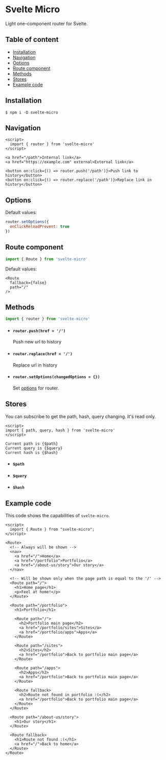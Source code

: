 # Svelte Micro
Light one-component router for Svelte.



## Table of content
- [Installation](#installation)
- [Navigation](#navigation)
- [Options](#options)
- [Route component](#route-component)
- [Methods](#methods)
- [Stores](#stores)
- [Example code](#example-code)



## Installation
```
$ npm i -D svelte-micro
```



## Navigation
```svelte
<script>
  import { router } from 'svelte-micro'
</script>

<a href="/path">Internal link</a>
<a href="https://example.com" external>External link</a>

<button on:click={() => router.push('/path')}>Push link to history</button>
<button on:click={() => router.replace('/path')}>Replace link in history</button>
```



## Options
Default values:
```javascript
router.setOptions({
  onClickReloadPrevent: true
})
```



## Route component
```javascript
import { Route } from 'svelte-micro'
```
Default values:
```svelte
<Route
  fallback={false}
  path="/"
/>
```



## Methods
```javascript
import { router } from 'svelte-micro'
```
- #### `router.push(href = '/')`
  Push new url to history
- #### `router.replace(href = '/')`
  Replace url in history
- #### `router.setOptions(changedOptions = {})`
  Set [options](#options) for router.



## Stores
You can subscribe to get the path, hash, query changing. It's read only.
```svelte
<script>
import { path, query, hash } from 'svelte-micro'
</script>

Current path is {$path}
Current query is {$query}
Current hash is {$hash}
```
- #### `$path`
- #### `$query`
- #### `$hash`



## Example code
This code shows the capabilities of `svelte-micro`.
```svelte
<script>
  import { Route } from "svelte-micro";
</script>

<Route>
  <!-- Always will be shown -->
  <nav>
    <a href="/">Home</a>
    <a href="/portfolio">Portfolio</a>
    <a href="/about-us/story">Our story</a>
  </nav>

  <!-- Will be shown only when the page path is equal to the '/' -->
  <Route path="/">
    <h1>Home page</h1>
    <p>Feel at home!</p>
  </Route>

  <Route path="/portfolio">
    <h1>Portfolio</h1>

    <Route path="/">
      <h2>Portfolio main page</h2>
      <a href="/portfolio/sites">Sites</a>
      <a href="/portfolio/apps">Apps</a>
    </Route>

    <Route path="/sites">
      <h2>Sites</h2>
      <a href="/portfolio">Back to portfolio main page</a>
    </Route>

    <Route path="/apps">
      <h2>Apps</h2>
      <a href="/portfolio">Back to portfolio main page</a>
    </Route>

    <Route fallback>
      <h2>Route not found in portfolio :(</h2>
      <a href="/portfolio">Back to portfolio main page</a>
    </Route>
  </Route>

  <Route path="/about-us/story">
    <h1>Our story</h1>
  </Route>

  <Route fallback>
    <h1>Route not found :(</h1>
    <a href="/">Back to home</a>
  </Route>
</Route>
```
